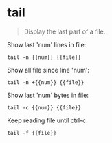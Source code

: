 tail
====

> Display the last part of a file.

Show last 'num' lines in file:

    tail -n {{num}} {{file}}

Show all file since line 'num':

    tail -n +{{num}} {{file}}

Show last 'num' bytes in file:

    tail -c {{num}} {{file}}

Keep reading file until ctrl-c:

    tail -f {{file}}
